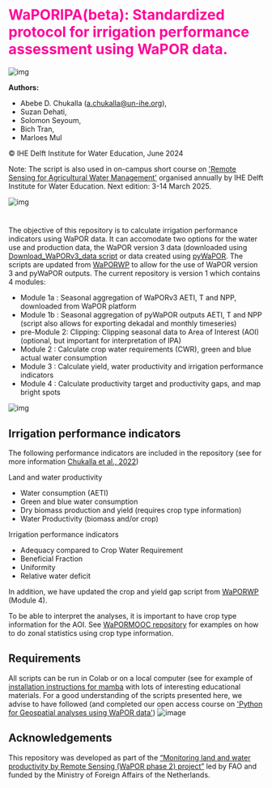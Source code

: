 # <font color='#ff009a'> WaPORIPA(beta): Standardized protocol for irrigation performance assessment using WaPOR data. </font>
![img](https://github.com/wateraccounting/WaPORIPA/blob/main/images/Image2.png) 

**Authors:** 
* Abebe D. Chukalla (a.chukalla@un-ihe.org),
* Suzan Dehati,
* Solomon Seyoum,
* Bich Tran,
* Marloes Mul
  
  
© IHE Delft Institute for Water Education, June 2024

Note: The script is also used in on-campus short course on ['Remote Sensing for Agricultural Water Management'](https://www.un-ihe.org/courses/on-campus/remote-sensing-agricultural-water-management) organised annually by IHE Delft Institute for Water Education. Next edition: 3-14 March 2025. 

![img](https://github.com/wateraccounting/WaPORIPA/blob/main/images/Short%20course%20RS4AWM.png)
#
The objective of this repository is to calculate irrigation performance indicators using WaPOR data. It can accomodate two options for the water use and production data, the WaPOR version 3 data (downloaded using [Download_WaPORv3_data script](https://github.com/wateraccounting/WaPORMOOC/tree/main/1_WaPOR_download_colab) or data created using [pyWaPOR](https://bitbucket.org/cioapps/pywapor/src/master/). The scripts are updated from [WaPORWP](https://github.com/wateraccounting/WAPORWP) to allow for the use of WaPOR version 3 and pyWaPOR outputs. The current repository is version 1 which contains 4 modules:

- Module 1a   :  Seasonal aggregation of WaPORv3 AETI, T and NPP, downloaded from WaPOR platform
- Module 1b   :  Seasonal aggregation of pyWaPOR outputs AETI, T and NPP (script also allows for exporting dekadal and monthly timeseries)
- pre-Module 2:  Clipping: Clipping seasonal data to Area of Interest (AOI) (optional, but important for interpretation of IPA)
- Module 2    :  Calculate crop water requirements (CWR), green and blue actual water consumption
- Module 3    :  Calculate yield, water productivity and irrigation performance indicators
- Module 4    :  Calculate  productivity target and productivity gaps, and map bright spots
  
![img](https://github.com/wateraccounting/WaPORIPA/blob/main/images/ImageRepoStructure.PNG)

## Irrigation performance indicators 
The following performance indicators are included in the repository (see for more information [Chukalla et al., 2022](https://hess.copernicus.org/articles/26/2759/2022/hess-26-2759-2022.html))

Land and water productivity
- Water consumption (AETI)
- Green and blue water consumption
- Dry biomass production and yield (requires crop type information)
- Water Productivity (biomass and/or crop)

Irrigation performance indicators
- Adequacy compared to Crop Water Requirement
- Beneficial Fraction
- Uniformity
- Relative water deficit

In addition, we have updated the crop and yield gap script from [WaPORWP](https://github.com/wateraccounting/WAPORWP) (Module 4). 

To be able to interpret the analyses, it is important to have crop type information for the AOI. See [WaPORMOOC repository](https://github.com/wateraccounting/WaPORMOOC/tree/main) for examples on how to do zonal statistics using crop type information. 

## Requirements
All scripts can be run in Colab or on a local computer (see for example of [installation instructions for mamba](https://courses.gisopencourseware.org/mod/book/view.php?id=430&chapterid=1427) with lots of interesting educational materials. For a good understanding of the scripts presented here, we advise to have followed (and completed our open access course on ['Python for Geospatial analyses using WaPOR data'](https://ocw.un-ihe.org/user/index.php?id=272))
![image](https://github.com/wateraccounting/WaPORMOOC/blob/main/images/Banner%2Cpython%2CWaPOR.jpeg)

## Acknowledgements
This repository was developed as part of the [“Monitoring land and water productivity by Remote Sensing (WaPOR phase 2) project”](https://www.fao.org/in-action/remote-sensing-for-water-productivity/en/) led by FAO and funded by the Ministry of Foreign Affairs of the Netherlands. 
